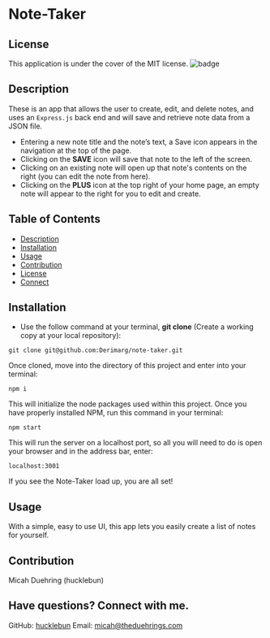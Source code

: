 # Note-Taker

## License
This application is under the cover of the MIT license.
![badge](https://img.shields.io/badge/license-MIT-brightgreen)

## Description
These is an app that allows the user to create, edit, and delete notes, and uses an `Express.js` back end and will save and retrieve note data from a JSON file.

- Entering a new note title and the note’s text, a Save icon appears in the navigation at the top of the page.
- Clicking on the **SAVE** icon will save that note to the left of the screen.
- Clicking on an existing note will open up that note's contents on the right (you can edit the note from here).
- Clicking on the **PLUS** icon at the top right of your home page, an empty note will appear to the right for you to edit and create.

## Table of Contents
- [Description](#description)
- [Installation](#installation)
- [Usage](#usage)
- [Contribution](#contribution)
- [License](#license)
- [Connect](#connect)

## Installation

- Use the follow command at your terminal, **git clone** (Create a working copy at your local repository):

```
git clone git@github.com:Derimarg/note-taker.git
```

Once cloned, move into the directory of this project and enter into your terminal:

```
npm i
```

This will initialize the node packages used within this project. Once you have properly installed NPM, run this command in your terminal:

```
npm start
```

This will run the server on a localhost port, so all you will need to do is open your browser and in the address bar, enter:

```
localhost:3001
```

If you see the Note-Taker load up, you are all set!

## Usage
With a simple, easy to use UI, this app lets you easily create a list of notes for yourself.

## Contribution
Micah Duehring (hucklebun)

## Have questions? Connect with me.
GitHub: [hucklebun](https://github.com/hucklebun/)
Email: micah@theduehrings.com
